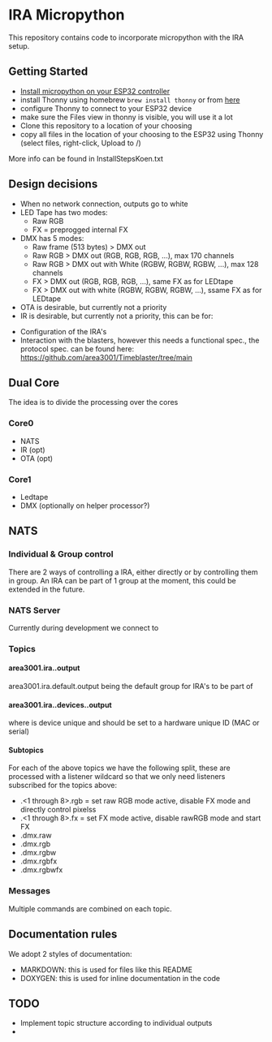 # IRA Micropython
This repository contains code to incorporate micropython with the IRA setup.

## Getting Started
- [Install micropython on your ESP32 controller](https://docs.micropython.org/en/latest/esp32/tutorial/intro.html)
- install Thonny using homebrew `brew install thonny` or from [here](https://github.com/thonny/thonny/releases)
- configure Thonny to connect to your ESP32 device
- make sure the Files view in thonny is visible, you will use it a lot
- Clone this repository to a location of your choosing
- copy all files in the location of your choosing to the ESP32 using Thonny (select files, right-click, Upload to /)

More info can be found in InstallStepsKoen.txt

## Design decisions
- When no network connection, outputs go to white
- LED Tape has two modes:
  * Raw RGB
  * FX = preprogged internal FX
- DMX has 5 modes:
  * Raw frame (513 bytes) > DMX out
  * Raw RGB > DMX out (RGB, RGB, RGB, ...), max 170 channels
  * Raw RGB > DMX out with White (RGBW, RGBW, RGBW, ...), max 128 channels
  * FX > DMX out (RGB, RGB, RGB, ...), same FX as for LEDtape
  * FX > DMX out with white (RGBW, RGBW, RGBW, ...), ssame FX as for LEDtape
 - OTA is desirable, but currently not a priority
 - IR is desirable, but currently not a priority, this can be for:
  * Configuration of the IRA's
  * Interaction with the blasters, however this needs a functional spec., the protocol spec. can be found here: https://github.com/area3001/Timeblaster/tree/main

## Dual Core
The idea is to divide the processing over the cores

### Core0
- NATS
- IR (opt)
- OTA (opt)

### Core1
- Ledtape
- DMX (optionally on helper processor?)

## NATS
### Individual & Group control
There are 2 ways of controlling a IRA, either directly or by controlling them in group.
An IRA can be part of 1 group at the moment, this could be extended in the future.

### NATS Server
Currently during development we connect to 

### Topics
#### area3001.ira.<group>.output
area3001.ira.default.output being the default group for IRA's to be part of

#### area3001.ira.<group>.devices.<id>.output
where <id> is device unique and should be set to a hardware unique ID (MAC or serial)

#### Subtopics
For each of the above topics we have the following split, these are processed with a listener wildcard so that we only need listeners subscribed for the topics above:
- <topic>.<1 through 8>.rgb = set raw RGB mode active, disable FX mode and directly control pixelss
- <topic>.<1 through 8>.fx = set FX mode active, disable rawRGB mode and start FX
- <topic>.dmx.raw
- <topic>.dmx.rgb
- <topic>.dmx.rgbw
- <topic>.dmx.rgbfx
- <topic>.dmx.rgbwfx

### Messages
Multiple commands are combined on each topic.

## Documentation rules
We adopt 2 styles of documentation:
- MARKDOWN: this is used for files like this README
- DOXYGEN: this is used for inline documentation in the code
  
## TODO
- Implement topic structure according to individual outputs
-   
